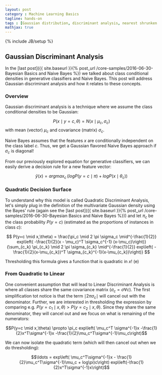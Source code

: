 ```yaml
---
layout: post
category : Machine Learning Basics
tagline: hands-on
tags : [Gaussian distribution, discriminant analysis, nearest shrunken centroid]
mathjax: true
---
```

{% include JB/setup %}

## Gaussian Discriminant Analysis

In the [last post]({{ site.baseurl }}{% post_url /core-samples/2016-06-30-Bayesian Basics and Naive Bayes %}) we talked about class conditional densities in generative classifiers and Naive Bayes. This post will address Gaussian discriminant analysis and how it relates to these concepts.

### Overview

Gaussian discriminant analysis is a technique where we assume the class conditional densities to be Gaussian:

$$P(x \mid y=c, \theta) = N(x \mid \mu_c,\sigma_c)$$ with mean (vector) $\mu_c$ and covariance (matrix) $\sigma_c$.

Naive Bayes assumes that the features $x$ are conditionally independent on the class label $c$. Thus, we get a Gaussian flavored Naive Bayes approach if $\sigma_c$ is diagonal!

From our previously explored equation for generative classifiers, we can easily derive a decision rule for a new feature vector:

$$\widehat{y}(x) = argmax_c \, (log P(y=c \mid \pi) + log P(x \mid \theta_c))$$

### Quadratic Decision Surface

To understand why this model is called Quadratic Discriminant Analysis, let's simply plug in the definition of the multivariate Gaussian density using the Bayes' rule (again see the [last post]({{ site.baseurl }}{% post_url /core-samples/2016-06-30-Bayesian Basics and Naive Bayes %})) and let $\pi_c$ be the class probability $P(y=c)$ (estimated as the proportions of instances in class $c$):

$$ P(y=c \mid x,\theta) = \frac{\pi_c \mid 2 \pi \sigma_c \mid^{-\frac{1}{2}} exp\left( -\frac{1}{2}(x - \mu_c)^T \sigma_c^{-1} (x-\mu_c)\right)}{\sum_{c_k} \pi_{c_k} \mid 2 \pi \sigma_{c_k} \mid^{-\frac{1}{2}} exp\left( -\frac{1}{2}(x-\mu_{c_k})^T \sigma_{c_k}^{-1}(x-\mu_{c_k})\right)} $$

Thresholding this formula gives a function that is quadratic in $x$! (e)

### From Quadratic to Linear

One convenient assumption that will lead to Linear Discriminant Analysis is where all classes share the same covariance matrix ($\sigma_c = \sigma \forall c$). The first simplification tot notice is that the term $\mid 2 \pi \sigma_c \mid$ will cancel out with the denominator. Further, we are interested in thresholding the expression by comparing e.g. $P(y=c_1 \mid x,\theta) > P(y=c_2 \mid x,\theta)$. Since they share the same denominator, they will cancel out and we focus on what is remaining of the numerators:

$$P(y=c \mid x,\theta) \propto \pi_c exp\left( \mu_c^T \sigma^{-1}x -\frac{1}{2}x^T\sigma^{-1}x -\frac{1}{2}\mu_c^T\sigma^{-1}\mu_c\right)$$

We can now isolate the quadratic term (which will then cancel out when we do thresholding):

$$\ldots = exp\left( \mu_c^T\sigma^{-1}x - \frac{1}{2}\mu_c^T\sigma^{-1}\mu_c + log\pi)c\right) exp\left(-\frac{1}{2}x^T\sigma^{-1}x\right)$$

